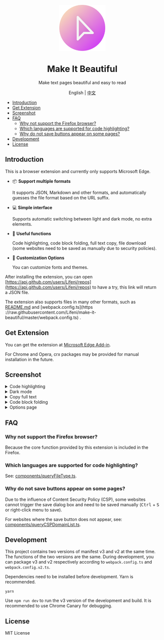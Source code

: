 <p align="center">
  <img width="150px" alt="Logo" src="assets/images/logo.svg" />
</p>

<h1 align="center">Make It Beautiful</h1>
<p align="center">Make text pages beautiful and easy to read</p>
<p align="center">English | <a href="README.zh-CN.md">中文</a></p>

- [Introduction](#introduction)
- [Get Extension](#get-extension)
- [Screenshot](#screenshot)
- [FAQ](#faq)
  - [Why not support the Firefox browser?](#why-not-support-the-firefox-browser)
  - [Which languages are supported for code highlighting?](#which-languages-are-supported-for-code-highlighting)
  - [Why do not save buttons appear on some pages?](#why-do-not-save-buttons-appear-on-some-pages)
- [Development](#development)
- [License](#license)

## Introduction

This is a browser extension and currently only supports Microsoft Edge.

- 📦 **Support multiple formats**

    It supports JSON, Markdown and other formats, and automatically guesses the file format based on the URL suffix.

- 💻 **Simple interface**

    Supports automatic switching between light and dark mode, no extra elements.

- 💾 **Useful functions**

    Code highlighting, code block folding, full text copy, file download (some websites need to be saved as manually due to security policies).

- 🎨 **Customization Options**

    You can customize fonts and themes.

After installing the extension, you can open [https://api.github.com/users/Lifeni/repos](https://api.github.com/users/Lifeni/repos) to have a try, this link will return a JSON file.

The extension also supports files in many other formats, such as [README.md](https://raw.githubusercontent.com/Lifeni/make-it-beautiful/master/README.md) and [webpack.config.ts](https ://raw.githubusercontent.com/Lifeni/make-it-beautiful/master/webpack.config.ts) .

## Get Extension

You can get the extension at [Microsoft Edge Add-in](https://microsoftedge.microsoft.com/addons/detail/make-it-beautiful/jjgkadobhgomjcppaojffnlooknkkodd).

For Chrome and Opera, crx packages may be provided for manual installation in the future.

## Screenshot

<details>
   <summary>Code highlighting</summary>

![Code Highlight](docs/light.webp)

</details>

<details>
   <summary>Dark mode</summary>

![Dark Mode](docs/dark.webp)

</details>

<details>
   <summary>Copy full text</summary>

![Copy the full text](docs/copy.webp)

</details>

<details>
   <summary>Code block folding</summary>

![Code block folding](docs/fold.webp)

</details>

<details>
   <summary>Options page</summary>

![Options page](docs/options.webp)

</details>

## FAQ

### Why not support the Firefox browser?

Because the core function provided by this extension is included in the Firefox.

### Which languages are supported for code highlighting?

See: [components/queryFileType.ts](components/queryFileType.ts).

### Why do not save buttons appear on some pages?

Due to the influence of Content Security Policy (CSP), some websites cannot trigger the save dialog box and need to be saved manually (<kbd>Ctrl</kbd> + <kbd>S</kbd> or right-click menu to save).

For websites where the save button does not appear, see: [components/queryCSPDomainList.ts](components/queryCSPDomainList.ts).

## Development

This project contains two versions of manifest v3 and v2 at the same time. The functions of the two versions are the same. During development, you can package v3 and v2 respectively according to `webpack.config.ts` and `webpack.config.v2.ts`.

Dependencies need to be installed before development. Yarn is recommended.

```shell
yarn
```

Use `npm run dev` to run the v3 version of the development and build. It is recommended to use Chrome Canary for debugging.

## License

MIT License
